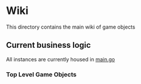 # Wiki

This directory contains the main wiki of game objects

## Current business logic

All instances are currently housed in [ main.go ](https://github.com/gregidonut/deMMO/blob/main/wiki/main.go)

### Top Level Game Objects